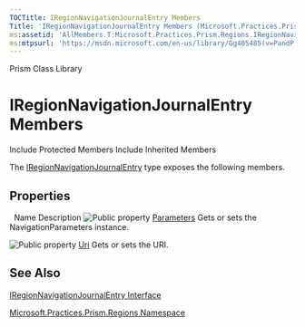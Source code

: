 ```yaml
---
TOCTitle: IRegionNavigationJournalEntry Members
Title: 'IRegionNavigationJournalEntry Members (Microsoft.Practices.Prism.Regions)'
ms:assetid: 'AllMembers.T:Microsoft.Practices.Prism.Regions.IRegionNavigationJournalEntry'
ms:mtpsurl: 'https://msdn.microsoft.com/en-us/library/Gg405485(v=PandP.50)'
---
```


Prism Class Library

IRegionNavigationJournalEntry Members
=====================================

Include Protected Members
Include Inherited Members

The [IRegionNavigationJournalEntry](https://msdn.microsoft.com/t:microsoft.practices.prism.regions.iregionnavigationjournalentry) type exposes the following members.

Properties
----------

<span id="propertyTableToggle"></span>
 
Name
Description
![](https://msdn.microsoft.com/en-us/Gg405485.pubproperty(en-us,PandP.50).gif "Public property")
[Parameters](https://msdn.microsoft.com/p:microsoft.practices.prism.regions.iregionnavigationjournalentry.parameters)
Gets or sets the NavigationParameters instance.

![](https://msdn.microsoft.com/en-us/Gg405485.pubproperty(en-us,PandP.50).gif "Public property")
[Uri](https://msdn.microsoft.com/p:microsoft.practices.prism.regions.iregionnavigationjournalentry.uri)
Gets or sets the URI.

See Also
--------

<span id="seeAlsoToggle"></span>
[IRegionNavigationJournalEntry Interface](https://msdn.microsoft.com/t:microsoft.practices.prism.regions.iregionnavigationjournalentry)

[Microsoft.Practices.Prism.Regions Namespace](https://msdn.microsoft.com/n:microsoft.practices.prism.regions)
